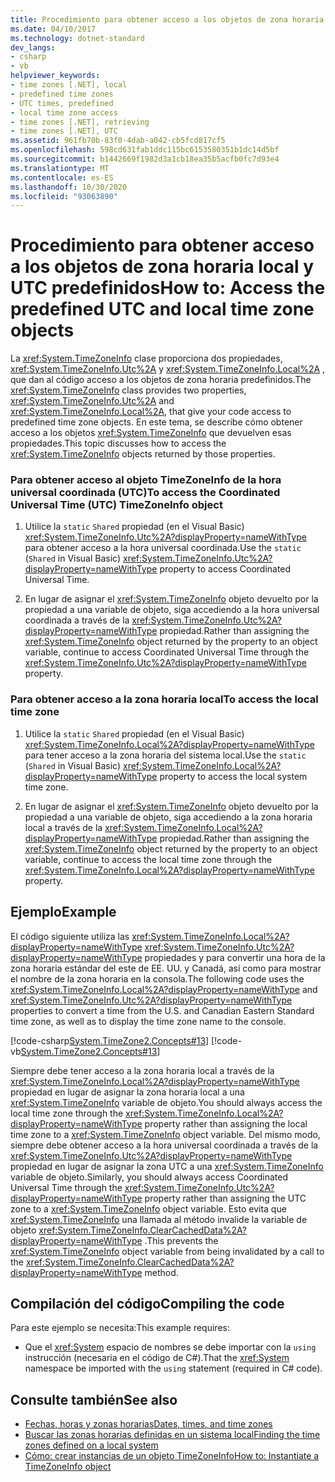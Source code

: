 ```yaml
---
title: Procedimiento para obtener acceso a los objetos de zona horaria local y UTC predefinidos
ms.date: 04/10/2017
ms.technology: dotnet-standard
dev_langs:
- csharp
- vb
helpviewer_keywords:
- time zones [.NET], local
- predefined time zones
- UTC times, predefined
- local time zone access
- time zones [.NET], retrieving
- time zones [.NET], UTC
ms.assetid: 961fb70b-83f0-4dab-a042-cb5fcd817cf5
ms.openlocfilehash: 598cd631fab1ddc115bc6153580351b1dc14d5bf
ms.sourcegitcommit: b1442669f1982d3a1cb18ea35b5acfb0fc7d93e4
ms.translationtype: MT
ms.contentlocale: es-ES
ms.lasthandoff: 10/30/2020
ms.locfileid: "93063890"
---
```

# <a name="how-to-access-the-predefined-utc-and-local-time-zone-objects"></a><span data-ttu-id="bbcf2-102">Procedimiento para obtener acceso a los objetos de zona horaria local y UTC predefinidos</span><span class="sxs-lookup"><span data-stu-id="bbcf2-102">How to: Access the predefined UTC and local time zone objects</span></span>

<span data-ttu-id="bbcf2-103">La <xref:System.TimeZoneInfo> clase proporciona dos propiedades, <xref:System.TimeZoneInfo.Utc%2A> y <xref:System.TimeZoneInfo.Local%2A> , que dan al código acceso a los objetos de zona horaria predefinidos.</span><span class="sxs-lookup"><span data-stu-id="bbcf2-103">The <xref:System.TimeZoneInfo> class provides two properties, <xref:System.TimeZoneInfo.Utc%2A> and <xref:System.TimeZoneInfo.Local%2A>, that give your code access to predefined time zone objects.</span></span> <span data-ttu-id="bbcf2-104">En este tema, se describe cómo obtener acceso a los objetos <xref:System.TimeZoneInfo> que devuelven esas propiedades.</span><span class="sxs-lookup"><span data-stu-id="bbcf2-104">This topic discusses how to access the <xref:System.TimeZoneInfo> objects returned by those properties.</span></span>

### <a name="to-access-the-coordinated-universal-time-utc-timezoneinfo-object"></a><span data-ttu-id="bbcf2-105">Para obtener acceso al objeto TimeZoneInfo de la hora universal coordinada (UTC)</span><span class="sxs-lookup"><span data-stu-id="bbcf2-105">To access the Coordinated Universal Time (UTC) TimeZoneInfo object</span></span>

1. <span data-ttu-id="bbcf2-106">Utilice la `static` `Shared` propiedad (en el Visual Basic) <xref:System.TimeZoneInfo.Utc%2A?displayProperty=nameWithType> para obtener acceso a la hora universal coordinada.</span><span class="sxs-lookup"><span data-stu-id="bbcf2-106">Use the `static` (`Shared` in Visual Basic) <xref:System.TimeZoneInfo.Utc%2A?displayProperty=nameWithType> property to access Coordinated Universal Time.</span></span>

2. <span data-ttu-id="bbcf2-107">En lugar de asignar el <xref:System.TimeZoneInfo> objeto devuelto por la propiedad a una variable de objeto, siga accediendo a la hora universal coordinada a través de la <xref:System.TimeZoneInfo.Utc%2A?displayProperty=nameWithType> propiedad.</span><span class="sxs-lookup"><span data-stu-id="bbcf2-107">Rather than assigning the <xref:System.TimeZoneInfo> object returned by the property to an object variable, continue to access Coordinated Universal Time through the <xref:System.TimeZoneInfo.Utc%2A?displayProperty=nameWithType> property.</span></span>

### <a name="to-access-the-local-time-zone"></a><span data-ttu-id="bbcf2-108">Para obtener acceso a la zona horaria local</span><span class="sxs-lookup"><span data-stu-id="bbcf2-108">To access the local time zone</span></span>

1. <span data-ttu-id="bbcf2-109">Utilice la `static` `Shared` propiedad (en el Visual Basic) <xref:System.TimeZoneInfo.Local%2A?displayProperty=nameWithType> para tener acceso a la zona horaria del sistema local.</span><span class="sxs-lookup"><span data-stu-id="bbcf2-109">Use the `static` (`Shared` in Visual Basic) <xref:System.TimeZoneInfo.Local%2A?displayProperty=nameWithType> property to access the local system time zone.</span></span>

2. <span data-ttu-id="bbcf2-110">En lugar de asignar el <xref:System.TimeZoneInfo> objeto devuelto por la propiedad a una variable de objeto, siga accediendo a la zona horaria local a través de la <xref:System.TimeZoneInfo.Local%2A?displayProperty=nameWithType> propiedad.</span><span class="sxs-lookup"><span data-stu-id="bbcf2-110">Rather than assigning the <xref:System.TimeZoneInfo> object returned by the property to an object variable, continue to access the local time zone through the <xref:System.TimeZoneInfo.Local%2A?displayProperty=nameWithType> property.</span></span>

## <a name="example"></a><span data-ttu-id="bbcf2-111">Ejemplo</span><span class="sxs-lookup"><span data-stu-id="bbcf2-111">Example</span></span>

<span data-ttu-id="bbcf2-112">El código siguiente utiliza las <xref:System.TimeZoneInfo.Local%2A?displayProperty=nameWithType> <xref:System.TimeZoneInfo.Utc%2A?displayProperty=nameWithType> propiedades y para convertir una hora de la zona horaria estándar del este de EE. UU. y Canadá, así como para mostrar el nombre de la zona horaria en la consola.</span><span class="sxs-lookup"><span data-stu-id="bbcf2-112">The following code uses the <xref:System.TimeZoneInfo.Local%2A?displayProperty=nameWithType> and <xref:System.TimeZoneInfo.Utc%2A?displayProperty=nameWithType> properties to convert a time from the U.S. and Canadian Eastern Standard time zone, as well as to display the time zone name to the console.</span></span>

[!code-csharp[System.TimeZone2.Concepts#13](../../../samples/snippets/csharp/VS_Snippets_CLR_System/system.TimeZone2.Concepts/CS/TimeZone2Concepts.cs#13)]
[!code-vb[System.TimeZone2.Concepts#13](../../../samples/snippets/visualbasic/VS_Snippets_CLR_System/system.TimeZone2.Concepts/VB/TimeZone2Concepts.vb#13)]

<span data-ttu-id="bbcf2-113">Siempre debe tener acceso a la zona horaria local a través de la <xref:System.TimeZoneInfo.Local%2A?displayProperty=nameWithType> propiedad en lugar de asignar la zona horaria local a una <xref:System.TimeZoneInfo> variable de objeto.</span><span class="sxs-lookup"><span data-stu-id="bbcf2-113">You should always access the local time zone through the <xref:System.TimeZoneInfo.Local%2A?displayProperty=nameWithType> property rather than assigning the local time zone to a <xref:System.TimeZoneInfo> object variable.</span></span> <span data-ttu-id="bbcf2-114">Del mismo modo, siempre debe obtener acceso a la hora universal coordinada a través de la <xref:System.TimeZoneInfo.Utc%2A?displayProperty=nameWithType> propiedad en lugar de asignar la zona UTC a una <xref:System.TimeZoneInfo> variable de objeto.</span><span class="sxs-lookup"><span data-stu-id="bbcf2-114">Similarly, you should always access Coordinated Universal Time through the <xref:System.TimeZoneInfo.Utc%2A?displayProperty=nameWithType> property rather than assigning the UTC zone to a <xref:System.TimeZoneInfo> object variable.</span></span> <span data-ttu-id="bbcf2-115">Esto evita que <xref:System.TimeZoneInfo> una llamada al método invalide la variable de objeto <xref:System.TimeZoneInfo.ClearCachedData%2A?displayProperty=nameWithType> .</span><span class="sxs-lookup"><span data-stu-id="bbcf2-115">This prevents the <xref:System.TimeZoneInfo> object variable from being invalidated by a call to the <xref:System.TimeZoneInfo.ClearCachedData%2A?displayProperty=nameWithType> method.</span></span>

## <a name="compiling-the-code"></a><span data-ttu-id="bbcf2-116">Compilación del código</span><span class="sxs-lookup"><span data-stu-id="bbcf2-116">Compiling the code</span></span>

<span data-ttu-id="bbcf2-117">Para este ejemplo se necesita:</span><span class="sxs-lookup"><span data-stu-id="bbcf2-117">This example requires:</span></span>

- <span data-ttu-id="bbcf2-118">Que el <xref:System> espacio de nombres se debe importar con la `using` instrucción (necesaria en el código de C#).</span><span class="sxs-lookup"><span data-stu-id="bbcf2-118">That the <xref:System> namespace be imported with the `using` statement (required in C# code).</span></span>

## <a name="see-also"></a><span data-ttu-id="bbcf2-119">Consulte también</span><span class="sxs-lookup"><span data-stu-id="bbcf2-119">See also</span></span>

- [<span data-ttu-id="bbcf2-120">Fechas, horas y zonas horarias</span><span class="sxs-lookup"><span data-stu-id="bbcf2-120">Dates, times, and time zones</span></span>](index.md)
- [<span data-ttu-id="bbcf2-121">Buscar las zonas horarias definidas en un sistema local</span><span class="sxs-lookup"><span data-stu-id="bbcf2-121">Finding the time zones defined on a local system</span></span>](finding-the-time-zones-on-local-system.md)
- [<span data-ttu-id="bbcf2-122">Cómo: crear instancias de un objeto TimeZoneInfo</span><span class="sxs-lookup"><span data-stu-id="bbcf2-122">How to: Instantiate a TimeZoneInfo object</span></span>](instantiate-time-zone-info.md)
